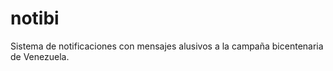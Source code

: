 notibi
======

Sistema de notificaciones con mensajes alusivos a la campaña bicentenaria de Venezuela. 
